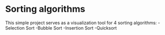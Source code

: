# Sorting algorithms

This simple project serves as a visualization tool for 4 sorting algorithms:
	-Selection Sort
	-Bubble Sort
	-Insertion Sort
	-Quicksort